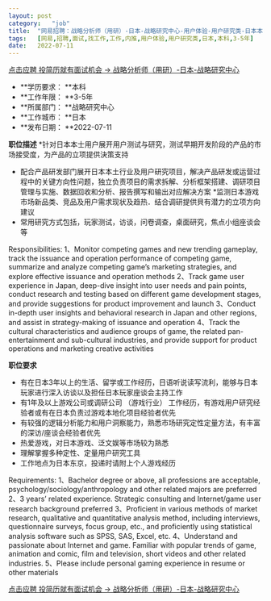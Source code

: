 ```yaml
---
layout:	post
category:	"job"
title:	"网易招聘：战略分析师（用研）-日本-战略研究中心-用户体验-用户研究类-日本本科3-5年"
tags:	[网易,招聘,面试,找工作,工作,内推,用户体验,用户研究类,日本,本科,3-5年]
date:	2022-07-11
---
```


[点击应聘 投简历就有面试机会 -> 战略分析师（用研）-日本-战略研究中心](http://mobile.bole.netease.com/bole/boleDetail?id=41243&employeeId=346f03c3cda5f04c&key=all)



- **学历要求： **本科
- **工作年限： **3-5年
- **所属部门： **战略研究中心
- **工作城市： **日本
- **发布日期： **2022-07-11



**职位描述**
*针对日本本士用户展开用户测试与研究，测试早期开发阶段的产品的市场接受度，为产品的立项提供決策支持
* 配合产品研发部门展开日本本土行业及用户研究项目，解决产品研发或运营过程中的关键方向性问题，独立负责项目的需求拆解、分析框架搭建、调研项目管理与实施、数据回收和分析、报告撰写和输出对应解决方案
*监测日本游戏市场新品类、竞品及用户需求现状及趋热．结合调研提供貝有潜力的立项方向建议
* 常用研究方式包括，玩家测试，访谈，问卷调查，桌面研究，焦点小组座谈会等

Responsibilities: 
1、Monitor competing games and new trending gameplay, track the issuance and operation performance of competing game, summarize and analyze competing game’s marketing strategies, and explore effective issuance and operation methods
2、Track game user experience in Japan, deep-dive insight into user needs and pain points, conduct research and testing based on different game development stages, and provide suggestions for product improvement and launch
3、Conduct in-depth user insights and behavioral research in Japan and other regions, and assist in strategy-making of issuance and operation
4、Track the cultural characteristics and audience groups of game, the related pan-entertainment and sub-cultural industries, and provide support for product operations and marketing creative activities



**职位要求**
* 有在日本3年以上的生活、留学或工作经历，日语听说读写流利，能够与日本玩家进行深入访谈以及担任日本玩家座谈会主持工作
* 有1年及以上游戏公司或调研公司 （游戏行业） 工作经历，有游戏用户研究经验者或有在日本负责过游戏本地化项目经验者优先
* 有较强的逻辑分析能力和用户洞察能力，熟悉市场研究定性定量方法，有丰富的深访/座谈会经验者优先
* 热爱游戏，对日本游戏、泛文娱等市场较为熟悉
* 理解掌握多种定性、定量用户研究工具
* 工作地点为日本东京，投递时请附上个人游戏经历

Requirements:
1、Bachelor degree or above, all professions are acceptable, psychology/sociology/anthropology and other related majors are preferred
2、3 years’ related experience. Strategic consulting and Internet/game user research background preferred
3、Proficient in various methods of market research, qualitative and quantitative analysis method, including interviews, questionnaire surveys, focus group, etc., and proficiently using statistical analysis software such as SPSS, SAS, Excel, etc.
4、Understand and passionate about Internet and game. Familiar with popular trends of game, animation and comic, film and television, short videos and other related industries.
5、Please include personal gaming experience in resume or other materials



[点击应聘 投简历就有面试机会 -> 战略分析师（用研）-日本-战略研究中心](http://mobile.bole.netease.com/bole/boleDetail?id=41243&employeeId=346f03c3cda5f04c&key=all)